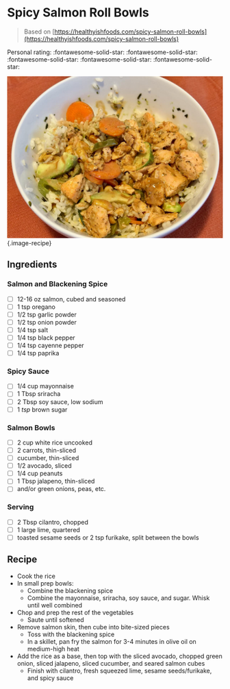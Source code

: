 # Spicy Salmon Roll Bowls

> Based on [https://healthyishfoods.com/spicy-salmon-roll-bowls](https://healthyishfoods.com/spicy-salmon-roll-bowls)

<!-- {cts} rating=5; (User can specify rating on scale of 1-5) -->

Personal rating: :fontawesome-solid-star: :fontawesome-solid-star: :fontawesome-solid-star: :fontawesome-solid-star: :fontawesome-solid-star:

<!-- {cte} -->

<!-- {cts} name_image=spicy_salmon_roll_bowls.jpeg; (User can specify image name) -->

![spicy_salmon_roll_bowls.jpeg](./spicy_salmon_roll_bowls.jpeg){.image-recipe}

<!-- {cte} -->

## Ingredients

### Salmon and Blackening Spice

- [ ] 12-16 oz salmon, cubed and seasoned
- [ ] 1 tsp oregano
- [ ] 1/2 tsp garlic powder
- [ ] 1/2 tsp onion powder
- [ ] 1/4 tsp salt
- [ ] 1/4 tsp black pepper
- [ ] 1/4 tsp cayenne pepper
- [ ] 1/4 tsp paprika

### Spicy Sauce

- [ ] 1/4 cup mayonnaise
- [ ] 1 Tbsp sriracha
- [ ] 2 Tbsp soy sauce, low sodium
- [ ] 1 *tsp* brown sugar

### Salmon Bowls

- [ ] 2 cup white rice uncooked
- [ ] 2 carrots, thin-sliced
- [ ] cucumber, thin-sliced
- [ ] 1/2 avocado, sliced
- [ ] 1/4 cup peanuts
- [ ] 1 Tbsp jalapeno, thin-sliced
- [ ] and/or green onions, peas, etc.

### Serving

- [ ] 2 Tbsp cilantro, chopped
- [ ] 1 large lime, quartered
- [ ] toasted sesame seeds or 2 tsp furikake, split between the bowls

## Recipe

- Cook the rice
- In small prep bowls:
    - Combine the blackening spice
    - Combine the mayonnaise, sriracha, soy sauce, and sugar. Whisk until well combined
- Chop and prep the rest of the vegetables
    - Saute until softened
- Remove salmon skin, then cube into bite-sized pieces
    - Toss with the blackening spice
    - In a skillet, pan fry the salmon for 3-4 minutes in olive oil on medium-high heat
- Add the rice as a base, then top with the sliced avocado, chopped green onion, sliced jalapeno, sliced cucumber, and seared salmon cubes
    - Finish with cilantro, fresh squeezed lime, sesame seeds/furikake, and spicy sauce
